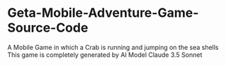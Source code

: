 # Geta-Mobile-Adventure-Game-Source-Code
A Mobile Game in which a Crab is running and jumping on the sea shells
This game is completely generated by AI Model Claude 3.5 Sonnet
